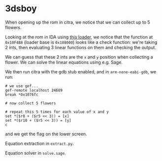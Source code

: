 # 3dsboy

When opening up the rom in citra, we notice that we can collect up to 5 flowers.

Looking at the rom in IDA using [this loader](https://github.com/0xEBFE/3DSX-IDA-PRO-Loader), we
notice that the function at `0x10F4B8` (loader base is `0x108000`) looks like a check function:
we're taking 2 ints, then evaluating 3 linear functions on them and checking the output.

We can guess that these 2 ints are the `x` and `y` position when collecting a flower. We can solve the linear equations using e.g. Sage.

We then run citra with the gdb stub enabled, and in `arm-none-eabi-gdb`, we run:

```
# we use gef...
gef-remote localhost 24689
break *0x1076fc

# now collect 5 flowers

# repeat this 5 times for each value of x and y
set *($r8 + ($r5 << 3)) = [x]
set *($r10 + ($r5 << 3)) = [y]
c
```

and we get the flag on the lower screen.

Equation extraction in `extract.py`.

Equation solver in `solve.sage`.
